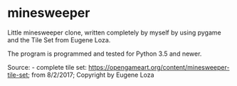 # minesweeper
Little minesweeper clone, written completely by myself by using pygame and the Tile Set from Eugene Loza.

The program is programmed and tested for Python 3.5 and newer.

Source:
        - complete tile set: https://opengameart.org/content/minesweeper-tile-set; from 8/2/2017; Copyright by Eugene Loza
